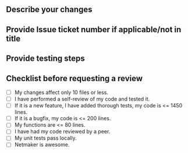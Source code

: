 ## Describe your changes

## Provide Issue ticket number if applicable/not in title

## Provide testing steps

## Checklist before requesting a review
- [ ] My changes affect only 10 files or less.
- [ ] I have performed a self-review of my code and tested it.
- [ ] If it is a new feature, I have added thorough tests, my code is <= 1450 lines.
- [ ] If it is a bugfix, my code is <= 200 lines.
- [ ] My functions are <= 80 lines.
- [ ] I have had my code reviewed by a peer.
- [ ] My unit tests pass locally.
- [ ] Netmaker is awesome.
